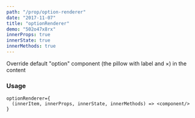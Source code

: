 ```yaml
---
path: "/prop/option-renderer"
date: "2017-11-07"
title: "optionRenderer"
demo: "502o47x8rx"
innerProps: true 
innerState: true 
innerMethods: true 
---
```


Override default "option" component (the pillow with label and &times;) in the content

### Usage

```
optionRenderer={
  (innerItem, innerProps, innerState, innerMethods) => <component/>
}
```
